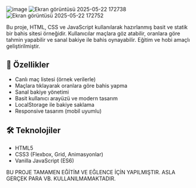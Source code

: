 
![image](https://github.com/user-attachments/assets/7871e716-364e-46a2-be3d-6e2d877a0fab)
![Ekran görüntüsü 2025-05-22 172738](https://github.com/user-attachments/assets/10f09f7e-bb2d-4214-ae09-3e835b587bca)
![Ekran görüntüsü 2025-05-22 172752](https://github.com/user-attachments/assets/e223df87-bc68-467a-8ff6-713ec0357d27)




Bu proje, HTML, CSS ve JavaScript kullanılarak hazırlanmış basit ve statik bir bahis sitesi örneğidir. Kullanıcılar maçlara göz atabilir, oranlara göre tahmin yapabilir ve sanal bakiye ile bahis oynayabilir. Eğitim ve hobi amaçlı geliştirilmiştir.

## 🚀 Özellikler

- Canlı maç listesi (örnek verilerle)
- Maçlara tıklayarak oranlara göre bahis yapma
- Sanal bakiye yönetimi
- Basit kullanıcı arayüzü ve modern tasarım
- LocalStorage ile bakiye saklama
- Responsive tasarım (mobil uyumlu)

## 🛠️ Teknolojiler

- HTML5
- CSS3 (Flexbox, Grid, Animasyonlar)
- Vanilla JavaScript (ES6)

BU PROJE TAMAMEN EĞİTİM VE EĞLENCE İÇİN YAPILMIŞTIR. ASLA GERÇEK PARA VB. KULLANILMAMAKTADIR. 
